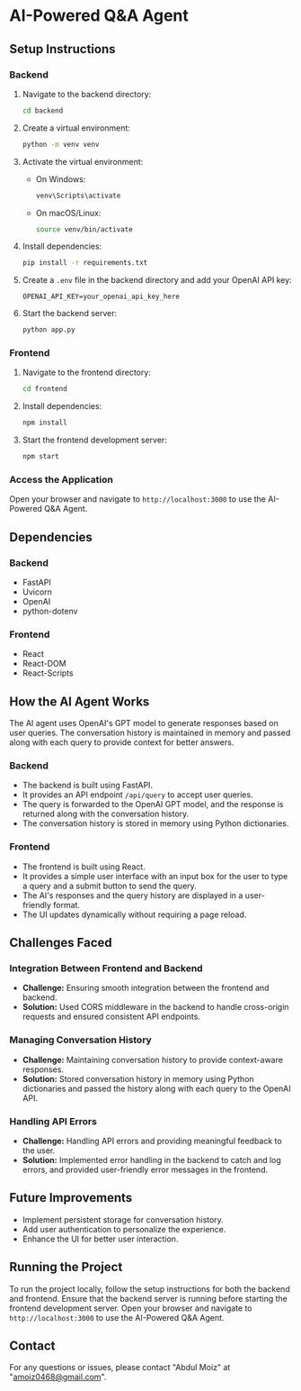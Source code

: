 # AI-Powered Q&A Agent

## Setup Instructions

### Backend

1. Navigate to the backend directory:
   ```sh
   cd backend
   ```

2. Create a virtual environment:
   ```sh
   python -m venv venv
   ```

3. Activate the virtual environment:
   - On Windows:
     ```sh
     venv\Scripts\activate
     ```
   - On macOS/Linux:
     ```sh
     source venv/bin/activate
     ```

4. Install dependencies:
   ```sh
   pip install -r requirements.txt
   ```

5. Create a `.env` file in the backend directory and add your OpenAI API key:
   ```env
   OPENAI_API_KEY=your_openai_api_key_here
   ```

6. Start the backend server:
   ```sh
   python app.py
   ```

### Frontend

1. Navigate to the frontend directory:
   ```sh
   cd frontend
   ```

2. Install dependencies:
   ```sh
   npm install
   ```

3. Start the frontend development server:
   ```sh
   npm start
   ```

### Access the Application

Open your browser and navigate to `http://localhost:3000` to use the AI-Powered Q&A Agent.

## Dependencies

### Backend

- FastAPI
- Uvicorn
- OpenAI
- python-dotenv

### Frontend

- React
- React-DOM
- React-Scripts

## How the AI Agent Works

The AI agent uses OpenAI's GPT model to generate responses based on user queries. The conversation history is maintained in memory and passed along with each query to provide context for better answers.

### Backend

- The backend is built using FastAPI.
- It provides an API endpoint `/api/query` to accept user queries.
- The query is forwarded to the OpenAI GPT model, and the response is returned along with the conversation history.
- The conversation history is stored in memory using Python dictionaries.

### Frontend

- The frontend is built using React.
- It provides a simple user interface with an input box for the user to type a query and a submit button to send the query.
- The AI's responses and the query history are displayed in a user-friendly format.
- The UI updates dynamically without requiring a page reload.

## Challenges Faced

### Integration Between Frontend and Backend

- **Challenge:** Ensuring smooth integration between the frontend and backend.
- **Solution:** Used CORS middleware in the backend to handle cross-origin requests and ensured consistent API endpoints.

### Managing Conversation History

- **Challenge:** Maintaining conversation history to provide context-aware responses.
- **Solution:** Stored conversation history in memory using Python dictionaries and passed the history along with each query to the OpenAI API.

### Handling API Errors

- **Challenge:** Handling API errors and providing meaningful feedback to the user.
- **Solution:** Implemented error handling in the backend to catch and log errors, and provided user-friendly error messages in the frontend.

## Future Improvements

- Implement persistent storage for conversation history.
- Add user authentication to personalize the experience.
- Enhance the UI for better user interaction.

## Running the Project

To run the project locally, follow the setup instructions for both the backend and frontend. Ensure that the backend server is running before starting the frontend development server. Open your browser and navigate to `http://localhost:3000` to use the AI-Powered Q&A Agent.

## Contact

For any questions or issues, please contact "Abdul Moiz" at "amoiz0468@gmail.com".

